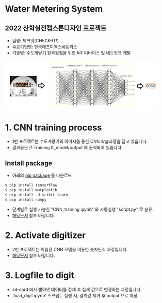 # Water Metering System

## 2022 산학실전캡스톤디자인 프로젝트
- 팀명: 체크잇(CHECK-IT!)
- 수요기업명: 한국에프디엑스네트웍스
- 기술명: 수도계량기 원격검침을 위한 IoT 디바이스 및 네트워크 개발

![wf](/image/workflow.png)

# 1. CNN training process
* 1번 프로젝트는 수도계량기의 이미지를 통한 CNN 학습과정을 담고 있습니다.
* 결과물은 /1.Training tf_model/output 에 출력되어 있습니다.

## Install package
* 아래의 [pip package](https://www.tensorflow.org/install/pip) 를 다운로드
```
$ pip install tensorflow
$ pip install matplotlib
$ pip install -U scikit-learn
$ pip install numpy
```
- 단계별로 실행 가능한 "CNN_training.ipynb" 와 자동실행 "script.py" 로 분류.
- [해당문서](/1_training_tflite_model/README.md) 참조 바랍니다.

# 2. Activate digitizer
* 2번 프로젝트는 학습된 CNN 모델을 이용한 숫자인식 과정입니다.
* [해당문서](/2_activate_digitizer/README.md) 참조 바랍니다.

# 3. Logfile to digit
* sd-card 에서 뽑아낸 데이터를 정제 후 실제 값으로 변경하는 과정입니다.
* 'load_digit.ipynb' 스크립트 실행 시, 결측값 제거 후 output 으로 저장. 


